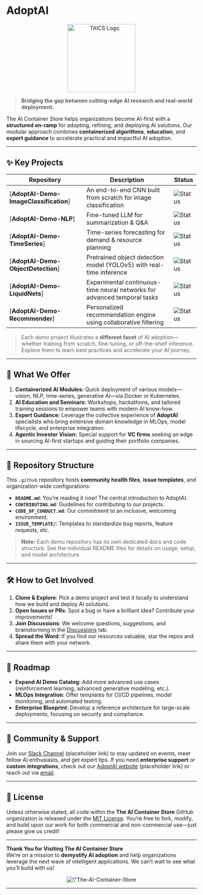 # AdoptAI

<p align="center">
  <img src="https://user-images.githubusercontent.com/placeholder/logo.png" alt="TAICS Logo" width="180"/>
</p>

> **Bridging the gap between cutting-edge AI research and real-world deployment.**  

The AI Container Store helps organizations become AI-first with a **structured on-ramp** for adopting, refining, and deploying AI solutions. Our modular approach combines **containerized algorithms**, **education**, and **expert guidance** to accelerate practical and impactful AI adoption.

---

## ✨ Key Projects

| Repository | Description | Status |
|------------|-------------|--------|
| [**AdoptAI-Demo-ImageClassification**] | An end-to-end CNN built from scratch for image classification | ![Status][status-badge] |
| [**AdoptAI-Demo-NLP**] | Fine-tuned LLM for summarization & Q&A | ![Status][status-badge] |
| [**AdoptAI-Demo-TimeSeries**] | Time-series forecasting for demand & resource planning | ![Status][status-badge] |
| [**AdoptAI-Demo-ObjectDetection**] | Pretrained object detection model (YOLOv5) with real-time inference | ![Status][status-badge] |
| [**AdoptAI-Demo-LiquidNets**] | Experimental continuous-time neural networks for advanced temporal tasks | ![Status][status-badge] |
| [**AdoptAI-Demo-Recommender**] | Personalized recommendation engine using collaborative filtering | ![Status][status-badge] |

> Each demo project illustrates a **different facet** of AI adoption—whether training from scratch, fine-tuning, or off-the-shelf inference. Explore them to learn best practices and accelerate your AI journey.

---

## 🚀 What We Offer

1. **Containerized AI Modules:** Quick deployment of various models—vision, NLP, time-series, generative AI—via Docker or Kubernetes.  
2. **AI Education and Seminars:** Workshops, hackathons, and tailored training sessions to empower teams with modern AI know-how.  
3. **Expert Guidance:** Leverage the collective experience of **AdoptAI** specialists who bring extensive domain knowledge in MLOps, model lifecycle, and enterprise integration.  
4. **Agentic Investor Vision:** Special support for **VC firms** seeking an edge in sourcing AI-first startups and guiding their portfolio companies.

---

## 📁 Repository Structure

This `.github` repository hosts **community health files**, **issue templates**, and organization-wide configurations:

- **`README.md`**: You’re reading it now! The central introduction to AdoptAI.  
- **`CONTRIBUTING.md`**: Guidelines for contributing to our projects.  
- **`CODE_OF_CONDUCT.md`**: Our commitment to an inclusive, welcoming environment.  
- **`ISSUE_TEMPLATE/`**: Templates to standardize bug reports, feature requests, etc.

> **Note:** Each demo repository has its own dedicated docs and code structure. See the individual README files for details on usage, setup, and model architecture.

---

## 🛠 How to Get Involved

1. **Clone & Explore**: Pick a demo project and test it locally to understand how we build and deploy AI solutions.  
2. **Open Issues or PRs**: Spot a bug or have a brilliant idea? Contribute your improvements!  
3. **Join Discussions**: We welcome questions, suggestions, and brainstorming in the [Discussions](https://github.com/AdoptAI/.github/discussions) tab.  
4. **Spread the Word**: If you find our resources valuable, star the repos and share them with your network.

---

## 🧭 Roadmap

- **Expand AI Demo Catalog**: Add more advanced use cases (reinforcement learning, advanced generative modeling, etc.).  
- **MLOps Integration**: Offer templates for CI/CD pipelines, model monitoring, and automated testing.  
- **Enterprise Blueprint**: Develop a reference architecture for large-scale deployments, focusing on security and compliance.

---

## 👥 Community & Support

Join our [Slack Channel](#) (placeholder link) to stay updated on events, meet fellow AI enthusiasts, and get expert tips. If you need **enterprise support** or **custom integrations**, check out our [AdoptAI website](#) (placeholder link) or reach out via [email](mailto:contact@adoptai.org).

---

## 📜 License

Unless otherwise stated, all code within the **The AI Container Store** GitHub organization is released under the [MIT License](./LICENSE). You’re free to fork, modify, and build upon our work for both commercial and non-commercial use—just please give us credit!

---

**Thank You for Visiting The AI Container Store**  
We’re on a mission to **demystify AI adoption** and help organizations leverage the next wave of intelligent applications. We can’t wait to see what you’ll build with us!

<p align="center">
  <img src=\"https://user-images.githubusercontent.com/placeholder/demologo.png\" alt=\"The-AI-Container-Store Demo\" width=\"300\"/>
</p>

---

<!-- Badges (Optional) -->
[status-badge]: https://img.shields.io/badge/status-active-brightgreen.svg
